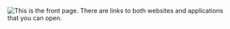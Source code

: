![
This is the front page. There are links to both websites and applications that you can open.](https://github.com/OlegK10/Browser-Electron/blob/main/images/mainPage.png)

